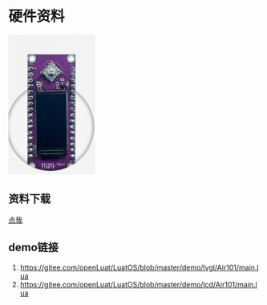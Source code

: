 # 硬件资料

![](lcd_air101_image.png)

## 资料下载

[点我](https://cdn.openluat-luatcommunity.openluat.com/attachment/20211120142713085_Air101-Expansion-LCD.zip)


## demo链接 
1. https://gitee.com/openLuat/LuatOS/blob/master/demo/lvgl/Air101/main.lua
2. https://gitee.com/openLuat/LuatOS/blob/master/demo/lcd/Air101/main.lua


